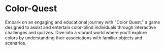 # Color-Quest
Embark on an engaging and educational journey with "Color Quest," a game designed to assist and entertain color-blind individuals through interactive challenges and quizzes. Dive into a vibrant world where you’ll explore colors by understanding their associations with familiar objects and scenarios.
